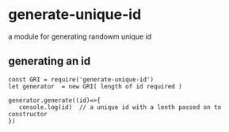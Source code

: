 # generate-unique-id
a module for generating randowm unique id

## generating an id

```
const GRI = require('generate-unique-id')
let generator  = new GRI( length of id required )

generator.generate((id)=>{
   console.log(id)  // a unique id with a lenth passed on to constructor
})

```
